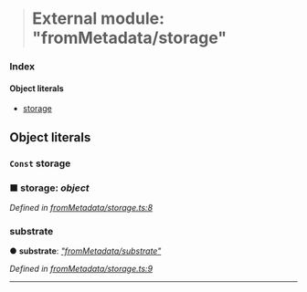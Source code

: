 > # External module: "fromMetadata/storage"

### Index

#### Object literals

* [storage](_frommetadata_storage_.md#const-storage)

## Object literals

### `Const` storage

### ■ **storage**: *object*

*Defined in [fromMetadata/storage.ts:8](https://github.com/polkadot-js/api/blob/d027eb0/packages/type-storage/src/fromMetadata/storage.ts#L8)*

###  substrate

● **substrate**: *["fromMetadata/substrate"](_frommetadata_substrate_.md)*

*Defined in [fromMetadata/storage.ts:9](https://github.com/polkadot-js/api/blob/d027eb0/packages/type-storage/src/fromMetadata/storage.ts#L9)*

___